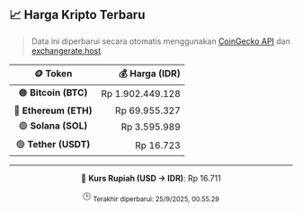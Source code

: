 

<!-- HARGA_KRIPTO -->
## 📈 Harga Kripto Terbaru

> Data ini diperbarui secara otomatis menggunakan [CoinGecko API](https://www.coingecko.com/) dan [exchangerate.host](https://exchangerate.host/)

<div align="center">

| 🪙 Token | 💰 Harga (IDR) |
|:------:|---------------:|
| 🟠 **Bitcoin (BTC)**   | Rp 1.902.449.128 |
| 🔵 **Ethereum (ETH)**  | Rp 69.955.327 |
| 🟣 **Solana (SOL)**    | Rp 3.595.989 |
| 🟢 **Tether (USDT)**   | Rp 16.723 |

---

💱 **Kurs Rupiah (USD → IDR)**: Rp 16.711

🕒 <sub>Terakhir diperbarui: 25/9/2025, 00.55.29</sub>

</div>
<!-- /HARGA_KRIPTO -->